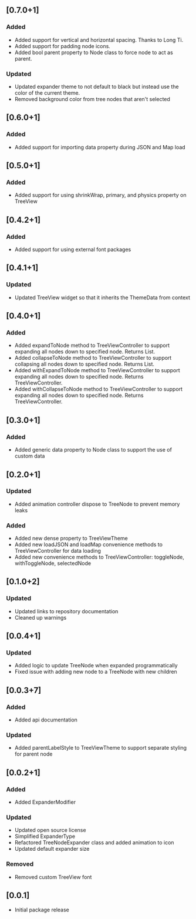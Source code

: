 ## [0.7.0+1]

### Added
* Added support for vertical and horizontal spacing. Thanks to Long Ti.
* Added support for padding node icons. 
* Added bool parent property to Node class to force node to act as parent. 

### Updated
* Updated expander theme to not default to black but instead use the color of the current theme.
* Removed background color from tree nodes that aren't selected 

## [0.6.0+1]

### Added
* Added support for importing data property during JSON and Map load

## [0.5.0+1]

### Added
* Added support for using shrinkWrap, primary, and physics property on TreeView 

## [0.4.2+1]

### Added
* Added support for using external font packages

## [0.4.1+1]

### Updated
* Updated TreeView widget so that it inherits the ThemeData from context

## [0.4.0+1]

### Added
* Added expandToNode method to TreeViewController to support expanding all nodes down to specified node. Returns List<Node>.
* Added collapseToNode method to TreeViewController to support collapsing all nodes down to specified node. Returns List<Node>.
* Added withExpandToNode method to TreeViewController to support expanding all nodes down to specified node. Returns TreeViewController.
* Added withCollapseToNode method to TreeViewController to support expanding all nodes down to specified node. Returns TreeViewController.

## [0.3.0+1]

### Added
* Added generic data property to Node class to support the use of custom data

## [0.2.0+1]

### Updated
* Added animation controller dispose to TreeNode to prevent memory leaks

### Added
* Added new dense property to TreeViewTheme
* Added new loadJSON and loadMap convenience methods to TreeViewController for data loading
* Added new convenience methods to TreeViewController: toggleNode, withToggleNode, selectedNode

## [0.1.0+2]

### Updated
* Updated links to repository documentation
* Cleaned up warnings

## [0.0.4+1]

### Updated
* Added logic to update TreeNode when expanded programmatically
* Fixed issue with adding new node to a TreeNode with new children

## [0.0.3+7]

### Added
* Added api documentation

### Updated
* Added parentLabelStyle to TreeViewTheme to support separate styling for parent node

## [0.0.2+1]

### Added
* Added ExpanderModifier

### Updated
* Updated open source license
* Simplified ExpanderType
* Refactored TreeNodeExpander class and added animation to icon
* Updated default expander size

### Removed
* Removed custom TreeView font

## [0.0.1]

* Initial package release
